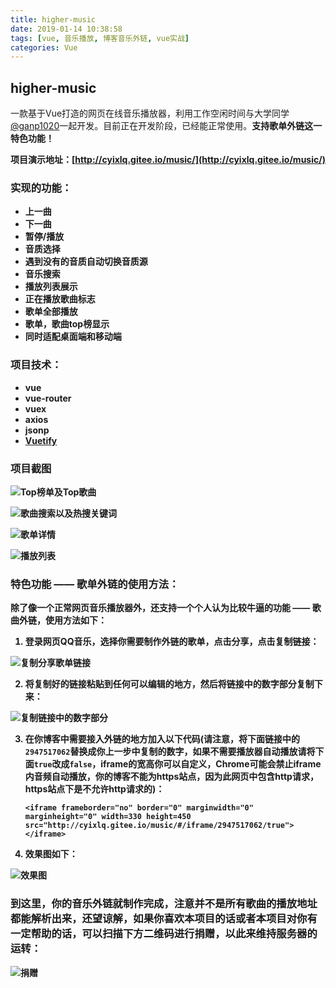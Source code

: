 ```yaml
---
title: higher-music
date: 2019-01-14 10:38:58
tags: [vue, 音乐播放, 博客音乐外链, vue实战]
categories: Vue
---
```

## higher-music
一款基于Vue打造的网页在线音乐播放器，利用工作空闲时间与大学同学[@ganp1020](https://github.com/ganp1020)一起开发。目前正在开发阶段，已经能正常使用。<b>支持歌单外链这一特色功能！<b>

项目演示地址：[http://cyixlq.gitee.io/music/](http://cyixlq.gitee.io/music/)

<!-- more -->

### 实现的功能：
- 上一曲
- 下一曲
- 暂停/播放
- 音质选择
- 遇到没有的音质自动切换音质源
- 音乐搜索
- 播放列表展示
- 正在播放歌曲标志
- 歌单全部播放
- 歌单，歌曲top榜显示
- 同时适配桌面端和移动端

### 项目技术：
- vue
- vue-router
- vuex
- axios
- jsonp
- [Vuetify](https://vuetifyjs.com/zh-Hans/)

### 项目截图
![Top榜单及Top歌曲](https://upload-images.jianshu.io/upload_images/8654767-53e80062d04eaafd.png?imageMogr2/auto-orient/strip%7CimageView2/2/w/1240)

![歌曲搜索以及热搜关键词](https://upload-images.jianshu.io/upload_images/8654767-56eb737e15948b86.png?imageMogr2/auto-orient/strip%7CimageView2/2/w/1240)

![歌单详情](https://upload-images.jianshu.io/upload_images/8654767-ab8cf4aa84d57eda.png?imageMogr2/auto-orient/strip%7CimageView2/2/w/1240)

![播放列表](https://upload-images.jianshu.io/upload_images/8654767-f5524e8729ba3608.png?imageMogr2/auto-orient/strip%7CimageView2/2/w/1240)

### 特色功能 —— 歌单外链的使用方法：
除了像一个正常网页音乐播放器外，还支持一个个人认为比较牛逼的功能 —— 歌曲外链，使用方法如下：
1. 登录网页QQ音乐，选择你需要制作外链的歌单，点击分享，点击复制链接：

![复制分享歌单链接](https://images.gitee.com/uploads/images/2019/0114/094357_eabac918_1329709.png "QQ20190114-094339.png")

2. 将复制好的链接粘贴到任何可以编辑的地方，然后将链接中的数字部分复制下来：

![复制链接中的数字部分](https://images.gitee.com/uploads/images/2019/0114/094544_804b24f7_1329709.png "QQ20190114-094532.png")

3. 在你博客中需要接入外链的地方加入以下代码(请注意，将下面链接中的`2947517062`替换成你上一步中复制的数字，如果不需要播放器自动播放请将下面`true`改成`false`，iframe的宽高你可以自定义，Chrome可能会禁止iframe内音频自动播放，你的博客不能为https站点，因为此网页中包含http请求，https站点下是不允许http请求的)：
    ```
    <iframe frameborder="no" border="0" marginwidth="0" marginheight="0" width=330 height=450 src="http://cyixlq.gitee.io/music/#/iframe/2947517062/true"></iframe>
    ```
4. 效果图如下：

![效果图](https://upload-images.jianshu.io/upload_images/8654767-9985fad45c615a11.png?imageMogr2/auto-orient/strip%7CimageView2/2/w/1240)

### 到这里，你的音乐外链就制作完成，注意并不是所有歌曲的播放地址都能解析出来，还望谅解，如果你喜欢本项目的话或者本项目对你有一定帮助的话，可以扫描下方二维码进行捐赠，以此来维持服务器的运转：

![捐赠](https://images.gitee.com/uploads/images/2019/0114/095302_312509b2_1329709.png "erweima.png")
